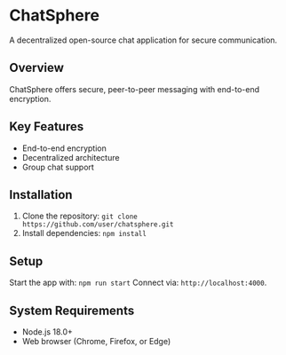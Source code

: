 # ChatSphere
A decentralized open-source chat application for secure communication.
## Overview
ChatSphere offers secure, peer-to-peer messaging with end-to-end encryption.
## Key Features
- End-to-end encryption
- Decentralized architecture
- Group chat support
## Installation
1. Clone the repository: `git clone https://github.com/user/chatsphere.git`
2. Install dependencies: `npm install`
## Setup
Start the app with: `npm run start`
Connect via: `http://localhost:4000`.
## System Requirements
- Node.js 18.0+
- Web browser (Chrome, Firefox, or Edge)
